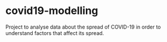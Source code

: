# covid19-modelling
Project to analyse data about the spread of COVID-19 in order to understand factors that affect its spread.
